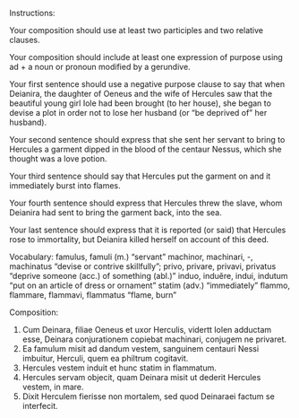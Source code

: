 Instructions:

Your composition should use at least two participles and two relative clauses.

Your composition should include at least one expression of purpose using ad + a noun or pronoun modified by a gerundive.

Your first sentence should use a negative purpose clause to say that when Deianira, the daughter of Oeneus and the wife of Hercules saw that the beautiful young girl Iole had been brought (to her house), she began to devise a plot in order not to lose her husband (or “be deprived of” her husband).

Your second sentence should express that she sent her servant to bring to Hercules a garment dipped in the blood of the centaur Nessus, which she thought was a love potion.

Your third sentence should say that Hercules put the garment on and it immediately burst into flames.

Your fourth sentence should express that Hercules threw the slave, whom Deianira had sent to bring the garment back, into the sea.

Your last sentence should express that it is reported (or said) that Hercules rose to immortality, but Deianira killed herself on account of this deed.

Vocabulary:
famulus, famuli (m.) “servant”
machinor, machinari, -, machinatus “devise or contrive skillfully”;
privo, privare, privavi, privatus “deprive someone (acc.) of something (abl.)”
induo, induĕre, indui, indutum “put on an article of dress or ornament”
statim (adv.) “immediately”
flammo, flammare, flammavi, flammatus “flame, burn”

Composition:

1. Cum Deinara, filiae Oeneus et uxor Herculis, vidertt Iolen adductam esse, Deinara conjurationem copiebat machinari, conjugem ne privaret.
2. Ea famulum misit ad dandum vestem, sanguinem centauri Nessi imbuitur, Herculi, quem ea philtrum cogitavit.
3. Hercules vestem induit et hunc statim in flammatum.
4. Hercules servam objecit, quam Deinara misit ut dederit Hercules vestem, in mare. 
5. Dixit Herculem fierisse non mortalem, sed quod Deinaraei factum se interfecit. 
